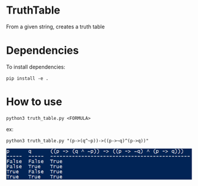 # TruthTable
From a given string, creates a truth table

# Dependencies
To install dependencies: 
```
pip install -e .
```
# How to use
```
python3 truth_table.py <FORMULA>
```
ex:
```
python3 truth_table.py "(p->(q^~p))->((p->~q)^(p->q))"
```
![Example](https://github.com/gabrielcoutod/TruthTable/blob/master/example.png)
